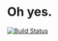 # Oh yes.

[![Build Status](https://travis-ci.org/maor/node-travis-test.svg?branch=master)](https://travis-ci.org/maor/node-travis-test)
